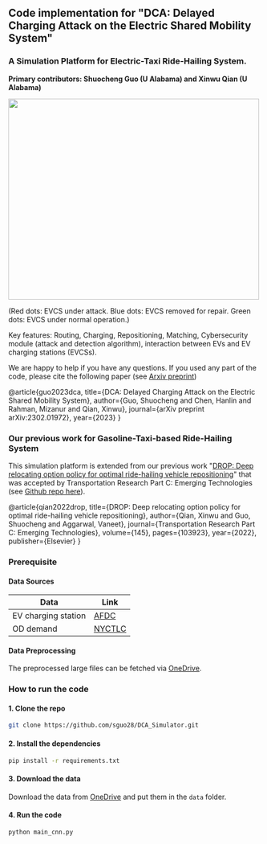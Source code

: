 ## Code implementation for "DCA: Delayed Charging Attack on the Electric Shared Mobility System"
###  A Simulation Platform for Electric-Taxi Ride-Hailing System.
**Primary contributors: Shuocheng Guo (U Alabama) and Xinwu Qian (U Alabama)**

<img src="https://github.com/sguo28/multimodal-transit-viz/raw/main/dca_viz.gif" width="500" height="400">

(Red dots: EVCS under attack. Blue dots: EVCS removed for repair. Green dots: EVCS under normal operation.)

Key features: Routing, Charging, Repositioning, Matching, Cybersecurity module (attack and detection algorithm), interaction between EVs and EV charging stations (EVCSs).

We are happy to help if you have any questions. If you used any part of the code, please cite the following paper (see [Arxiv preprint](https://arxiv.org/abs/2302.01972))

@article{guo2023dca,
  title={DCA: Delayed Charging Attack on the Electric Shared Mobility System},
  author={Guo, Shuocheng and Chen, Hanlin and Rahman, Mizanur and Qian, Xinwu},
  journal={arXiv preprint arXiv:2302.01972},
  year={2023}
}

### Our previous work for Gasoline-Taxi-based Ride-Hailing System
This simulation platform is extended from our previous work "[DROP: Deep relocating option policy for optimal ride-hailing vehicle repositioning](https://www.sciencedirect.com/science/article/pii/S0968090X22003369)" that was accepted by Transportation Research Part C: Emerging Technologies (see [Github repo here](https://github.com/sguo28/DROP_Simulator)).

@article{qian2022drop, title={DROP: Deep relocating option policy for optimal ride-hailing vehicle repositioning}, author={Qian, Xinwu and Guo, Shuocheng and Aggarwal, Vaneet}, journal={Transportation Research Part C: Emerging Technologies}, volume={145}, pages={103923}, year={2022}, publisher={Elsevier} }

### Prerequisite

#### Data Sources
|Data|Link|
|-|-|
|EV charging station|[AFDC](https://afdc.energy.gov/fuels/electricity_locations.html#/find/nearest?fuel=ELEC)|
|OD demand|[NYCTLC](https://www1.nyc.gov/site/tlc/about/tlc-trip-record-data.page)|

#### Data Preprocessing

The preprocessed large files can be fetched via [OneDrive](https://bama365-my.sharepoint.com/:f:/g/personal/sguo18_crimson_ua_edu/Etn1ZPhQ20ZNicLpYbCKyyQBy8QlqGfm4kmaEbIugTXiew?e=8uqPSw).

### How to run the code
#### 1. Clone the repo
```bash
git clone https://github.com/sguo28/DCA_Simulator.git
```
#### 2. Install the dependencies
```bash
pip install -r requirements.txt
```
#### 3. Download the data
Download the data from [OneDrive](https://bama365-my.sharepoint.com/:f:/g/personal/sguo18_crimson_ua_edu/Etn1ZPhQ20ZNicLpYbCKyyQBy8QlqGfm4kmaEbIugTXiew?e=8uqPSw) and put them in the `data` folder.
#### 4. Run the code
```bash
python main_cnn.py
```
